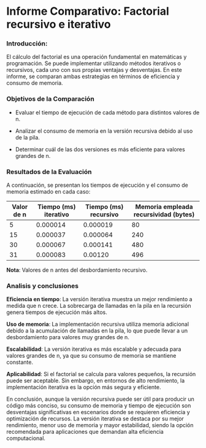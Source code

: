 # Informe Comparativo: Factorial recursivo e iterativo

### Introducción:

El cálculo del factorial es una operación fundamental en matemáticas y programación. Se puede implementar utilizando métodos iterativos o recursivos, cada uno con sus propias ventajas y desventajas. En este informe, se comparan ambas estrategias en términos de eficiencia y consumo de memoria.

### Objetivos de la Comparación

- Evaluar el tiempo de ejecución de cada método para distintos valores de n.

- Analizar el consumo de memoria en la versión recursiva debido al uso de la pila.

- Determinar cuál de las dos versiones es más eficiente para valores grandes de n.

### Resultados de la Evaluación

A continuación, se presentan los tiempos de ejecución y el consumo de memoria estimado en cada caso:

| Valor de n | Tiempo (ms) iterativo | Tiempo (ms) recursivo | Memoria empleada recursividad (bytes) |
|------------|----------------------|----------------------|----------------------------------|
| 5          | 0.000014             | 0.000019             | 80                               |
| 15         | 0.000037             | 0.000064             | 240                              |
| 30         | 0.000067             | 0.000141             | 480                              |
| 31         | 0.000083             | 0.00120              | 496                              |


**Nota**: Valores de n antes del desbordamiento recursivo.

### Analisis y conclusiones

**Eficiencia en tiempo**: La versión iterativa muestra un mejor rendimiento a medida que n crece. La sobrecarga de llamadas en la pila en la recursión genera tiempos de ejecución más altos.

**Uso de memoria**: La implementación recursiva utiliza memoria adicional debido a la acumulación de llamadas en la pila, lo que puede llevar a un desbordamiento para valores muy grandes de n.

**Escalabilidad**: La versión iterativa es más escalable y adecuada para valores grandes de n, ya que su consumo de memoria se mantiene constante.

**Aplicabilidad**: Si el factorial se calcula para valores pequeños, la recursión puede ser aceptable. Sin embargo, en entornos de alto rendimiento, la implementación iterativa es la opción más segura y eficiente.

En conclusión, aunque la versión recursiva puede ser útil para producir un código más conciso, su consumo de memoria y tiempo de ejecución son desventajas significativas en escenarios donde se requieren eficiencia y optimización de recursos. La versión iterativa se destaca por su mejor rendimiento, menor uso de memoria y mayor estabilidad, siendo la opción recomendada para aplicaciones que demandan alta eficiencia computacional.

